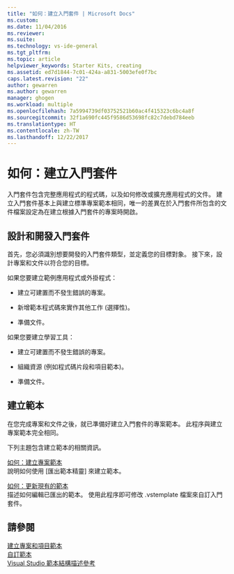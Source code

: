 ```yaml
---
title: "如何：建立入門套件 | Microsoft Docs"
ms.custom: 
ms.date: 11/04/2016
ms.reviewer: 
ms.suite: 
ms.technology: vs-ide-general
ms.tgt_pltfrm: 
ms.topic: article
helpviewer_keywords: Starter Kits, creating
ms.assetid: ed7d1844-7c01-424a-a831-5003efe0f7bc
caps.latest.revision: "22"
author: gewarren
ms.author: gewarren
manager: ghogen
ms.workload: multiple
ms.openlocfilehash: 7a5994739df03752521b60ac4f415323c6bc4a8f
ms.sourcegitcommit: 32f1a690fc445f9586d53698fc82c7debd784eeb
ms.translationtype: HT
ms.contentlocale: zh-TW
ms.lasthandoff: 12/22/2017
---
```

# <a name="how-to-create-starter-kits"></a>如何：建立入門套件
入門套件包含完整應用程式的程式碼，以及如何修改或擴充應用程式的文件。 建立入門套件基本上與建立標準專案範本相同，唯一的差異在於入門套件所包含的文件檔案設定為在建立根據入門套件的專案時開啟。  
  
## <a name="designing-and-developing-a-starter-kit"></a>設計和開發入門套件  
 首先，您必須識別想要開發的入門套件類型，並定義您的目標對象。 接下來，設計專案和文件以符合您的目標。  
  
 如果您要建立範例應用程式或外掛程式：  
  
-   建立可建置而不發生錯誤的專案。  
  
-   新增範本程式碼來實作其他工作 (選擇性)。  
  
-   準備文件。  
  
 如果您要建立學習工具：  
  
-   建立可建置而不發生錯誤的專案。  
  
-   組織資源 (例如程式碼片段和項目範本)。  
  
-   準備文件。  
  
## <a name="creating-a-template"></a>建立範本  
 在您完成專案和文件之後，就已準備好建立入門套件的專案範本。 此程序與建立專案範本完全相同。  
  
 下列主題包含建立範本的相關資訊。  
  
 [如何：建立專案範本](../ide/how-to-create-project-templates.md)  
 說明如何使用 [匯出範本精靈] 來建立範本。  
  
 [如何：更新現有的範本](../ide/how-to-update-existing-templates.md)  
 描述如何編輯已匯出的範本。 使用此程序即可修改 .vstemplate 檔案來自訂入門套件。  
  
## <a name="see-also"></a>請參閱  
 [建立專案和項目範本](../ide/creating-project-and-item-templates.md)   
 [自訂範本](../ide/customizing-project-and-item-templates.md)   
 [Visual Studio 範本結構描述參考](../extensibility/visual-studio-template-schema-reference.md)